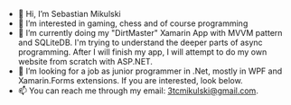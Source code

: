 - 👋 Hi, I’m Sebastian Mikulski
- 👀 I’m interested in gaming, chess and of course programming
- 🌱 I’m currently doing my "DirtMaster" Xamarin App with MVVM pattern and SQLiteDB. I'm trying to understand the deeper parts of async programming.
After I will finish my app, I will attempt to do my own website from scratch with ASP.NET.
- 💞️ I’m looking for a job as junior programmer in .Net, mostly in WPF and Xamarin.Forms extensions. If you are interested, look below.
- 📫 You can reach me through my email: 3tcmikulski@gmail.com.

<!---
Mikul58/Mikul58 is a ✨ special ✨ repository because its `README.md` (this file) appears on your GitHub profile.
You can click the Preview link to take a look at your changes.
--->
